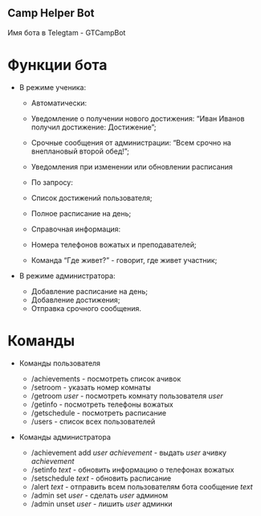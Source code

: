 ## Camp Helper Bot
Имя бота в Telegtam - GTCampBot

# Функции бота
* В режиме ученика:
  * Автоматически:
   * Уведомление о получении нового достижения: “Иван Иванов получил достижение: Достижение”;
   * Срочные сообщения от администрации: “Всем срочно на внеплановый второй обед!”;
   * Уведомления при изменении или обновлении расписания
 
  * По запросу:
   * Список достижений пользователя;
   * Полное расписание на день;
   * Справочная информация:
   * Номера телефонов вожатых и преподавателей;
   * Команда “Где живет?” - говорит, где живет участник;

 * В режиме администратора:
   * Добавление расписание на день;
   * Добавление достижения;
   * Отправка срочного сообщения.


# Команды
* Команды пользователя
  * /achievements - посмотреть список ачивок
  * /setroom - указать номер комнаты
  * /getroom _user_ - посмотреть комнату пользователя _user_
  * /getinfo - посмотреть телефоны вожатых
  * /getschedule - посмотреть расписание
  * /users - список всех пользователей

* Команды администратора
  * /achievement add _user_ _achievement_ - выдать _user_ ачивку _achievement_
  * /setinfo _text_ - обновить информацию о телефонах вожатых
  * /setschedule _text_ - обновить расписание
  * /alert _text_ - отправить всем пользователям бота сообщение _text_
  * /admin set _user_ - сделать _user_ админом
  * /admin unset _user_ - лишить _user_ админки
